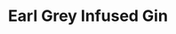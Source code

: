 ---
layout: recipe
recipe: true
title:  Earl Grey Infused Gin
excerpt: ""
ingredients:
    - ingredient: Gin
      amount: 0.5 cup
      brand: Beefeater
    - ingredient: Loose Earl Grey Tea
      amount: 1 Tbsp
      brand: Bigelow
notes:
    - Combine gin and loose leaf tea in an air tight container. Stir and leave to infuse for 3-4 hours.
    - Strain into a bottle.
version: 1
tag:
    - infusion
    - gin
    - tea
---